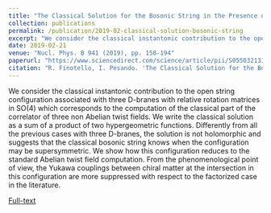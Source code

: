 ```yaml
---
title: "The Classical Solution for the Bosonic String in the Presence of Three D--branes Rotated by Arbitrary SO(4) Elements"
collection: publications
permalink: /publication/2019-02-classical-solution-bosonic-string
excerpt: "We consider the classical instantonic contribution to the open string configuration associated with three D--branes with relative rotation matrices in $\mathrm{SO}(4)$."
date: 2019-02-21
venue: "Nucl. Phys. B 941 (2019), pp. 158-194"
paperurl: "https://www.sciencedirect.com/science/article/pii/S0550321319300380"
citation: "R. Finotello, I. Pesando. 'The Classical Solution for the Bosonic String in the Presence of three D--branes Rotated by Arbitrary SO(4) Elements'. Nucl. Phys. B 941 (2019), pp. 158-194."
---
```

We consider the classical instantonic contribution to the open string configuration associated with three D-branes with relative rotation matrices in $\mathrm{SO}(4)$ which corresponds to the computation of the classical part of the correlator of three non Abelian twist fields. We write the classical solution as a sum of a product of two hypergeometric functions. Differently from all the previous cases with three D-branes, the solution is not holomorphic and suggests that the classical bosonic string knows when the configuration may be supersymmetric. We show how this configuration reduces to the standard Abelian twist field computation. From the phenomenological point of view, the Yukawa couplings between chiral matter at the intersection in this configuration are more suppressed with respect to the factorized case in the literature.

[Full-text](https://arxiv.org/abs/1812.04643)

